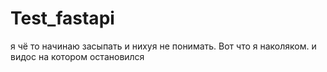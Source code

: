# Test_fastapi
я чё то начинаю засыпать и нихуя не понимать.
Вот что я наколяком. и видос на котором остановился
